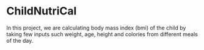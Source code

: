# ChildNutriCal
In this project, we are calculating body mass index (bmi) of the child by taking few inputs such weight, age, height and colories from different meals of the day.
